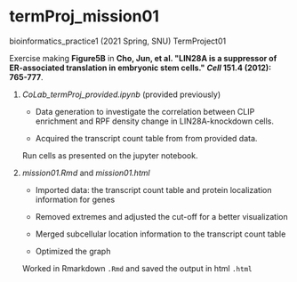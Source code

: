 # termProj_mission01
bioinformatics_practice1 (2021 Spring, SNU) TermProject01  

Exercise making **Figure5B** in **Cho, Jun, et al. "LIN28A is a suppressor of ER-associated translation in embryonic stem cells." *Cell* 151.4 (2012): 765-777**.



1. *CoLab_termProj_provided.ipynb* (provided previously)

   * Data generation to investigate the correlation between CLIP enrichment and RPF density change in LIN28A-knockdown cells.

   * Acquired the transcript count table from from provided data.  

   Run cells as presented on the jupyter notebook.

    

2. *mission01.Rmd* and *mission01.html* 

   * Imported data: the transcript count table and protein localization information for genes

   * Removed extremes and adjusted the cut-off for a better visualization

   * Merged subcellular location information to the transcript count table    

   * Optimized the graph

   Worked in Rmarkdown `.Rmd` and saved the output in html  `.html`

